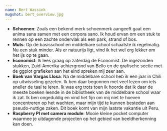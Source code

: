 ```yaml
---
name: Bert Wassink
mugshot: bert_overview.jpg
---
```


* **Schoenen**: Zoals een bekend merk schoenmerk aangeeft gaat een anima sana samen met een corpora sano. Ik houd ervan om een stuk te rennen op een zachte ondervlak als een park, strand of bos.
* **Muts**: Op de basisschool en middelbare school schaatste ik regelmatig. Nu een stuk minder. Als er natuurijs ligt, vind ik het wel erg lekker om het ijs op te gaan.
* **Economist**: Ik lees graag op zaterdag de Economist. De ingezonden stukken, Zuid-Amerika achtergrond van Bello en de grafische sectie met de ggplot grafieken aan het eind spreken mij zeer aan.
* **Boek van Vargas Llosa**: Na de middelbare school heb ik een jaar in Chili op uitwisseling gezeten. Ik ben daar begonnen met veel lezen om iets sneller de taal te leren. Ik was erg trots toen ik hoorde dat ik daar de meeste boeken leende in de bibliotheek van de middelbare school waar ik zat. Ik ben ongeduldig en vind het fijn om mij niet te hoeven concentreren op het wachten, maar mijn tijd te kunnen besteden aan pseudo-nuttige zaken. Dit boek komt van mijn laatste vakantie uit Peru.
* **Raspberry PI met camera module**: Mooie kleine pocket computer waarmee je uitdagende projecten op het gebied van beeldherkenning kan doen.